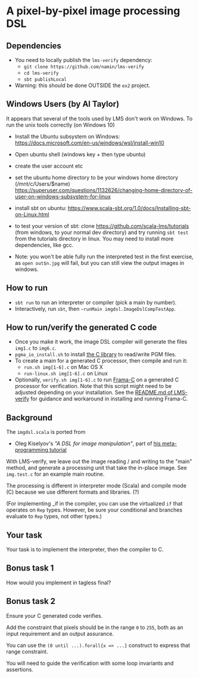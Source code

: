 # A pixel-by-pixel image processing DSL

## Dependencies

- You need to locally publish the `lms-verify` dependency:
  - `git clone https://github.com/namin/lms-verify`
  - `cd lms-verify`
  - `sbt publishLocal`
- Warning: this should be done OUTSIDE the `ex2` project.

## Windows Users (by Al Taylor)
It appears that several of the tools used by LMS don't work on Windows.
To run the unix tools correctly (on Windows 10)
- Install the Ubuntu subsystem on Windows: https://docs.microsoft.com/en-us/windows/wsl/install-win10
- Open ubuntu shell (windows key + then type ubuntu)
- create the user account etc
- set the ubuntu home directory to be your windows home directory (/mnt/c/Users/$name) https://superuser.com/questions/1132626/changing-home-directory-of-user-on-windows-subsystem-for-linux
- install sbt on ubuntu: https://www.scala-sbt.org/1.0/docs/Installing-sbt-on-Linux.html

- to test your version of sbt: clone https://github.com/scala-lms/tutorials (from windows, to your normal dev directory) and try running `sbt test` from the tutorials directory in linux. You may need to install more dependencies, like gcc.
- Note: you won't be able fully run the interpreted test in the first exercise, as `open out$n.jpg` will fail, but you can still view the output images in windows.

## How to run

- `sbt run` to run an interpreter or compiler (pick a main by number).
- Interactively, run `sbt`, then `~runMain imgdsl.ImageDslCompTestApp`.

## How to run/verify the generated C code

- Once you make it work, the image DSL compiler will generate the files `img1.c` to `img6.c`.
- `pgma_io_install.sh` to install [the C library](https://people.sc.fsu.edu/~jburkardt/c_src/pgma_io/pgma_io.html) to read/write PGM files.
- To create a main for a generated C processor, then compile and run it:
  - `run.sh img[1-6].c` on Mac OS X
  - `run-linux.sh img[1-6].c` on Linux
- Optionally, `verify.sh img[1-6].c` to run [Frama-C](http://frama-c.com/) on a generated C processor for verification. Note that this script might need to be adjusted depending on your installation. See the [README.md of LMS-verify](https://github.com/namin/lms-verify) for guidance and workaround in installing and running Frama-C.

## Background

The `imgdsl.scala` is ported from
- Oleg Kiselyov's _"A DSL for image manipulation"_,
  part of [his meta-programming tutorial](http://okmij.org/ftp/meta-programming/tutorial/)

With LMS-verify, we leave out the image reading / and writing to the
"main" method, and generate a processing unit that take the in-place
image. See `img.test.c` for an example main routine.

The processing is different in interpreter mode (Scala) and compile
mode (C) because we use different formats and libraries. (?)

(For implementing _if in the compiler, you can use the virtualized
`if` that operates on `Rep` types. However, be sure your conditional
and branches evaluate to `Rep` types, not other types.)

## Your task

Your task is to implement the interpreter, then the compiler to C.

## Bonus task 1

How would you implement in tagless final?

## Bonus task 2

Ensure your C generated code verifies.

Add the constraint that pixels should be in the range `0` to `255`,
both as an input requirement and an output assurance.

You can use the `(0 until ...).forall{x => ...}` construct to express
that range constraint.

You will need to guide the verification with some loop invariants and
assertions.
